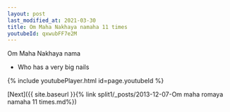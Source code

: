 ```yaml
---
layout: post
last_modified_at: 2021-03-30
title: Om Maha Nakhaya namaha 11 times
youtubeId: qxwubFF7e2M
---
```

 
 
Om Maha Nakhaya nama 
 
 -  Who has a very big nails 
 
  
 
  
 
 
 
 
 
 


{% include youtubePlayer.html id=page.youtubeId %}
 
[Next]({{ site.baseurl }}{% link  split1/_posts/2013-12-07-Om maha romaya namaha 11 times.md%})
 
